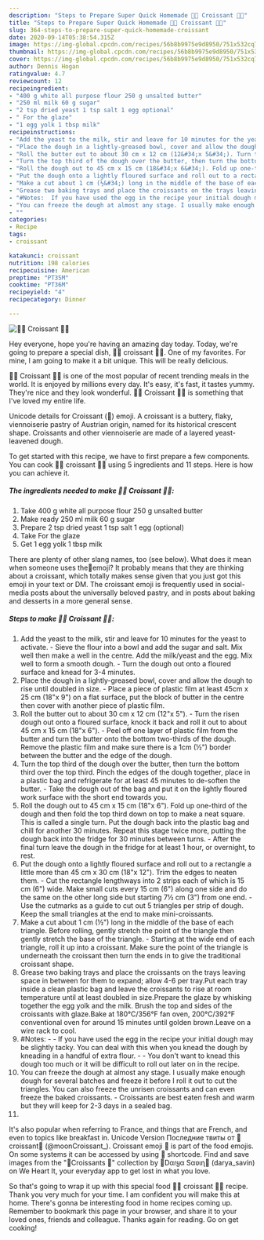 ```yaml
---
description: "Steps to Prepare Super Quick Homemade 🥐🥐 Croissant 🥐🥐"
title: "Steps to Prepare Super Quick Homemade 🥐🥐 Croissant 🥐🥐"
slug: 364-steps-to-prepare-super-quick-homemade-croissant
date: 2020-09-14T05:38:54.315Z
image: https://img-global.cpcdn.com/recipes/56b8b9975e9d8950/751x532cq70/🥐🥐-croissant-🥐🥐-recipe-main-photo.jpg
thumbnail: https://img-global.cpcdn.com/recipes/56b8b9975e9d8950/751x532cq70/🥐🥐-croissant-🥐🥐-recipe-main-photo.jpg
cover: https://img-global.cpcdn.com/recipes/56b8b9975e9d8950/751x532cq70/🥐🥐-croissant-🥐🥐-recipe-main-photo.jpg
author: Dennis Hogan
ratingvalue: 4.7
reviewcount: 12
recipeingredient:
- "400 g white all purpose flour 250 g unsalted butter"
- "250 ml milk 60 g sugar"
- "2 tsp dried yeast 1 tsp salt 1 egg optional"
- " For the glaze"
- "1 egg yolk 1 tbsp milk"
recipeinstructions:
- "Add the yeast to the milk, stir and leave for 10 minutes for the yeast to activate. Sieve the flour into a bowl and add the sugar and salt. Mix well then make a well in the centre. Add the milk/yeast and the egg. Mix well to form a smooth dough. Turn the dough out onto a floured surface and knead for 3-4 minutes."
- "Place the dough in a lightly-greased bowl, cover and allow the dough to rise until doubled in size. Place a piece of plastic film at least 45cm x 25 cm (18&#34;x 9&#34;) on a flat surface, put the block of butter in the centre then cover with another piece of plastic film."
- "Roll the butter out to about 30 cm x 12 cm (12&#34;x 5&#34;). Turn the risen dough out onto a floured surface, knock it back and roll it out to about 45 cm x 15 cm (18&#34;x 6&#34;). Peel off one layer of plastic film from the butter and turn the butter onto the bottom two-thirds of the dough. Remove the plastic film and make sure there is a 1cm (½&#34;) border between the butter and the edge of the dough."
- "Turn the top third of the dough over the butter, then turn the bottom third over the top third. Pinch the edges of the dough together, place in a plastic bag and refrigerate for at least 45 minutes to de-soften the butter. Take the dough out of the bag and put it on the lightly floured work surface with the short end towards you."
- "Roll the dough out to 45 cm x 15 cm (18&#34;x 6&#34;). Fold up one-third of the dough and then fold the top third down on top to make a neat square. This is called a single turn. Put the dough back into the plastic bag and chill for another 30 minutes. Repeat this stage twice more, putting the dough back into the fridge for 30 minutes between turns. After the final turn leave the dough in the fridge for at least 1 hour, or overnight, to rest."
- "Put the dough onto a lightly floured surface and roll out to a rectangle a little more than 45 cm x 30 cm (18&#34;x 12&#34;). Trim the edges to neaten them. Cut the rectangle lengthways into 2 strips each of which is 15 cm (6&#34;) wide. Make small cuts every 15 cm (6&#34;) along one side and do the same on the other long side but starting 7½ cm (3&#34;) from one end. Use the cutmarks as a guide to cut out 5 triangles per strip of dough. Keep the small triangles at the end to make mini-croissants."
- "Make a cut about 1 cm (½&#34;) long in the middle of the base of each triangle. Before rolling, gently stretch the point of the triangle then gently stretch the base of the triangle. Starting at the wide end of each triangle, roll it up into a croissant. Make sure the point of the triangle is underneath the croissant then turn the ends in to give the traditional croissant shape."
- "Grease two baking trays and place the croissants on the trays leaving space in between for them to expand; allow 4-6 per tray.Put each tray inside a clean plastic bag and leave the croissants to rise at room temperature until at least doubled in size.Prepare the glaze by whisking together the egg yolk and the milk. Brush the top and sides of the croissants with glaze.Bake at 180°C/356°F fan oven, 200°C/392°F conventional oven for around 15 minutes until golden brown.Leave on a wire rack to cool."
- "#Notes:  If you have used the egg in the recipe your initial dough may be slightly tacky. You can deal with this when you knead the dough by kneading in a handful of extra flour.  You don&#39;t want to knead this dough too much or it will be difficult to roll out later on in the recipe."
- "You can freeze the dough at almost any stage. I usually make enough dough for several batches and freeze it before I roll it out to cut the triangles. You can also freeze the unrisen croissants and can even freeze the baked croissants. Croissants are best eaten fresh and warm but they will keep for 2-3 days in a sealed bag."
- ""
categories:
- Recipe
tags:
- croissant

katakunci: croissant 
nutrition: 198 calories
recipecuisine: American
preptime: "PT35M"
cooktime: "PT36M"
recipeyield: "4"
recipecategory: Dinner

---
```



![🥐🥐 Croissant 🥐🥐](https://img-global.cpcdn.com/recipes/56b8b9975e9d8950/751x532cq70/🥐🥐-croissant-🥐🥐-recipe-main-photo.jpg)

Hey everyone, hope you're having an amazing day today. Today, we're going to prepare a special dish, 🥐🥐 croissant 🥐🥐. One of my favorites. For mine, I am going to make it a bit unique. This will be really delicious.

🥐🥐 Croissant 🥐🥐 is one of the most popular of recent trending meals in the world. It is enjoyed by millions every day. It's easy, it's fast, it tastes yummy. They're nice and they look wonderful. 🥐🥐 Croissant 🥐🥐 is something that I've loved my entire life.

Unicode details for Croissant (🥐) emoji. A croissant is a buttery, flaky, viennoiserie pastry of Austrian origin, named for its historical crescent shape. Croissants and other viennoiserie are made of a layered yeast-leavened dough.


To get started with this recipe, we have to first prepare a few components. You can cook 🥐🥐 croissant 🥐🥐 using 5 ingredients and 11 steps. Here is how you can achieve it.

<!--inarticleads1-->

##### The ingredients needed to make 🥐🥐 Croissant 🥐🥐:

1. Take 400 g white all purpose flour 250 g unsalted butter
1. Make ready 250 ml milk 60 g sugar
1. Prepare 2 tsp dried yeast 1 tsp salt 1 egg (optional)
1. Take  For the glaze
1. Get 1 egg yolk 1 tbsp milk


There are plenty of other slang names, too (see below). What does it mean when someone uses the🥐emoji? It probably means that they are thinking about a croissant, which totally makes sense given that you just got this emoji in your text or DM. The croissant emoji is frequently used in social-media posts about the universally beloved pastry, and in posts about baking and desserts in a more general sense. 

<!--inarticleads2-->

##### Steps to make 🥐🥐 Croissant 🥐🥐:

1. Add the yeast to the milk, stir and leave for 10 minutes for the yeast to activate. - Sieve the flour into a bowl and add the sugar and salt. Mix well then make a well in the centre. Add the milk/yeast and the egg. Mix well to form a smooth dough. - Turn the dough out onto a floured surface and knead for 3-4 minutes.
1. Place the dough in a lightly-greased bowl, cover and allow the dough to rise until doubled in size. - Place a piece of plastic film at least 45cm x 25 cm (18&#34;x 9&#34;) on a flat surface, put the block of butter in the centre then cover with another piece of plastic film.
1. Roll the butter out to about 30 cm x 12 cm (12&#34;x 5&#34;). - Turn the risen dough out onto a floured surface, knock it back and roll it out to about 45 cm x 15 cm (18&#34;x 6&#34;). - Peel off one layer of plastic film from the butter and turn the butter onto the bottom two-thirds of the dough. Remove the plastic film and make sure there is a 1cm (½&#34;) border between the butter and the edge of the dough.
1. Turn the top third of the dough over the butter, then turn the bottom third over the top third. Pinch the edges of the dough together, place in a plastic bag and refrigerate for at least 45 minutes to de-soften the butter. - Take the dough out of the bag and put it on the lightly floured work surface with the short end towards you.
1. Roll the dough out to 45 cm x 15 cm (18&#34;x 6&#34;). Fold up one-third of the dough and then fold the top third down on top to make a neat square. This is called a single turn. Put the dough back into the plastic bag and chill for another 30 minutes. Repeat this stage twice more, putting the dough back into the fridge for 30 minutes between turns. - After the final turn leave the dough in the fridge for at least 1 hour, or overnight, to rest.
1. Put the dough onto a lightly floured surface and roll out to a rectangle a little more than 45 cm x 30 cm (18&#34;x 12&#34;). Trim the edges to neaten them. - Cut the rectangle lengthways into 2 strips each of which is 15 cm (6&#34;) wide. Make small cuts every 15 cm (6&#34;) along one side and do the same on the other long side but starting 7½ cm (3&#34;) from one end. - Use the cutmarks as a guide to cut out 5 triangles per strip of dough. Keep the small triangles at the end to make mini-croissants.
1. Make a cut about 1 cm (½&#34;) long in the middle of the base of each triangle. Before rolling, gently stretch the point of the triangle then gently stretch the base of the triangle. - Starting at the wide end of each triangle, roll it up into a croissant. Make sure the point of the triangle is underneath the croissant then turn the ends in to give the traditional croissant shape.
1. Grease two baking trays and place the croissants on the trays leaving space in between for them to expand; allow 4-6 per tray.Put each tray inside a clean plastic bag and leave the croissants to rise at room temperature until at least doubled in size.Prepare the glaze by whisking together the egg yolk and the milk. Brush the top and sides of the croissants with glaze.Bake at 180°C/356°F fan oven, 200°C/392°F conventional oven for around 15 minutes until golden brown.Leave on a wire rack to cool.
1. #Notes: -  - If you have used the egg in the recipe your initial dough may be slightly tacky. You can deal with this when you knead the dough by kneading in a handful of extra flour. -  - You don&#39;t want to knead this dough too much or it will be difficult to roll out later on in the recipe.
1. You can freeze the dough at almost any stage. I usually make enough dough for several batches and freeze it before I roll it out to cut the triangles. You can also freeze the unrisen croissants and can even freeze the baked croissants. - Croissants are best eaten fresh and warm but they will keep for 2-3 days in a sealed bag.
1. 


It&#39;s also popular when referring to France, and things that are French, and even to topics like breakfast in. Unicode Version Последние твиты от 🥐croissant🥐 (@moonCroissant_). Croissant emoji 🥐 is part of the food emojis. On some systems it can be accessed by using :croissant: shortcode. Find and save images from the &#34;🥐Croissants 🥐&#34; collection by 🍓Dαɾყα Sαʋιɳ🍓 (darya_savin) on We Heart It, your everyday app to get lost in what you love. 

So that's going to wrap it up with this special food 🥐🥐 croissant 🥐🥐 recipe. Thank you very much for your time. I am confident you will make this at home. There's gonna be interesting food in home recipes coming up. Remember to bookmark this page in your browser, and share it to your loved ones, friends and colleague. Thanks again for reading. Go on get cooking!
